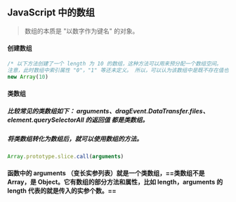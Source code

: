 ## JavaScript 中的数组

> 数组的本质是 "以数字作为键名" 的对象。

#### 创建数组
```javascript
/* 以下方法创建了一个 length 为 10 的数组，这种方法可以用来预分配一个数组空间。
注意，此时数组中索引属性 "0"，"1" 等还未定义。 所以，可以认为该数组中是既不存在值也不存在索引的。 */
new Array(10)
```




#### 类数组
##### 比较常见的类数组如下： arguments、dragEvent.DataTransfer.files、element.querySelectorAll 的返回值 都是类数组。

##### 将类数组转化为数组后，就可以使用数组的方法。

```javascript
Array.prototype.slice.call(arguments) 
```


#### 函数中的 arguments （变长实参列表）就是一个类数组，==类数组不是 Array，是 Object。它有数组的部分方法和属性，比如 length，arguments 的 length 代表的就是传入的实参个数。==

